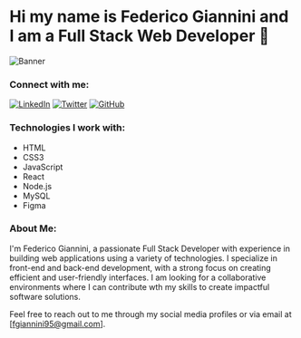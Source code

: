 # Hi my name is Federico Giannini and I am a Full Stack Web Developer 👋

![Banner](https://example.com/your-banner.jpg)

### Connect with me:

[![LinkedIn](https://img.shields.io/badge/LinkedIn-Profile-blue)](https://www.linkedin.com/in/federico-giannini95/)
[![Twitter](https://img.shields.io/badge/Twitter-Profile-blue)](https://twitter.com/your-twitter-profile)
[![GitHub](https://img.shields.io/badge/GitHub-Profile-blue)](https://github.com/your-github-profile)

### Technologies I work with:

- HTML
- CSS3
- JavaScript
- React
- Node.js
- MySQL
- Figma

### About Me:

I'm Federico Giannini, a passionate Full Stack Developer with experience in building web applications using a variety of technologies. I specialize in front-end and back-end development, with a strong focus on creating efficient and user-friendly interfaces. I am looking for a collaborative environments where I can contribute wth my skills to create impactful software solutions.

Feel free to reach out to me through my social media profiles or via email at [fgiannini95@gmail.com].



<!--
**FGiannini95/FGiannini95** is a ✨ _special_ ✨ repository because its `README.md` (this file) appears on your GitHub profile.

Here are some ideas to get you started:

- 🔭 I’m currently working on ...
- 🌱 I’m currently learning ...
- 👯 I’m looking to collaborate on ...
- 🤔 I’m looking for help with ...
- 💬 Ask me about ...
- 📫 How to reach me: ...
- 😄 Pronouns: ...
- ⚡ Fun fact: ...
-->
